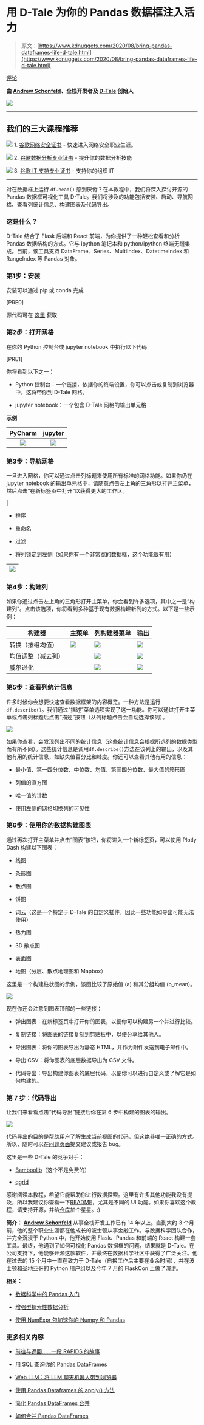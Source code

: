 # 用 D-Tale 为你的 Pandas 数据框注入活力

> 原文：[https://www.kdnuggets.com/2020/08/bring-pandas-dataframes-life-d-tale.html](https://www.kdnuggets.com/2020/08/bring-pandas-dataframes-life-d-tale.html)

[评论](#comments)

**由 [Andrew Schonfeld](https://www.linkedin.com/in/andrew-schonfeld-b6113233/)、全栈开发者及 [D-Tale](https://github.com/man-group/dtale) 创始人**

[![](../Images/179526dcfd9476be4f0a3f1ab21d245f.png)](https://github.com/man-group/dtale)

* * *

## 我们的三大课程推荐

![](../Images/0244c01ba9267c002ef39d4907e0b8fb.png) 1\. [谷歌网络安全证书](https://www.kdnuggets.com/google-cybersecurity) - 快速进入网络安全职业生涯。

![](../Images/e225c49c3c91745821c8c0368bf04711.png) 2\. [谷歌数据分析专业证书](https://www.kdnuggets.com/google-data-analytics) - 提升你的数据分析技能

![](../Images/0244c01ba9267c002ef39d4907e0b8fb.png) 3\. [谷歌 IT 支持专业证书](https://www.kdnuggets.com/google-itsupport) - 支持你的组织 IT

* * *

对在数据框上运行 `df.head()` 感到厌倦？在本教程中，我们将深入探讨开源的 Pandas 数据框可视化工具 D-Tale。我们将涉及的功能包括安装、启动、导航网格、查看列统计信息、构建图表及代码导出。

### 这是什么？

D-Tale 结合了 Flask 后端和 React 前端，为你提供了一种轻松查看和分析 Pandas 数据结构的方式。它与 ipython 笔记本和 python/ipython 终端无缝集成。目前，该工具支持 DataFrame、Series、MultiIndex、DatetimeIndex 和 RangeIndex 等 Pandas 对象。

### 第1步：安装

安装可以通过 pip 或 conda 完成

[PRE0]

源代码可在 [这里](https://github.com/man-group/dtale) 获取

### 第2步：打开网格

在你的 Python 控制台或 jupyter notebook 中执行以下代码

[PRE1]

你将看到以下之一：

+   Python 控制台：一个链接，依据你的终端设置，你可以点击或复制到浏览器中，这将带你到 D-Tale 网格。

+   jupyter notebook：一个包含 D-Tale 网格的输出单元格

**示例**

| PyCharm | jupyter |
| :-: | :-: |
| [![](../Images/73ac87290cde6cdecfdd25ffca60b67a.png)](https://raw.githubusercontent.com/aschonfeld/dtale-media/master/gifs/dtale_demo_mini.gif) | [![](../Images/6f2f4df816cad6fe6c542f303687131f.png)](https://raw.githubusercontent.com/aschonfeld/dtale-media/master/gifs/dtale_ipython.gif) |

### 第3步：导航网格

一旦进入网格，你可以通过点击列标题来使用所有标准的网格功能。如果你仍在 jupyter notebook 的输出单元格中，请随意点击左上角的三角形以打开主菜单，然后点击“在新标签页中打开”以获得更大的工作区。

|

+   排序

+   重命名

+   过滤

+   将列锁定到左侧（如果你有一个非常宽的数据框，这个功能很有用）

| ![](../Images/7acb875301c380f6fea4f0f4af12d09c.png) |
| --- |

### 第4步：构建列

如果你通过点击左上角的三角形打开主菜单，你会看到许多选项，其中之一是“构建列”。点击该选项，你将看到多种基于现有数据构建新列的方式。以下是一些示例：

| 构建器 | 主菜单 | 列构建器菜单 | 输出 |
| --- | --- | --- | --- |
| 转换（按组均值） | [![](../Images/aa3629f66542d63bc515b50853930d32.png)](https://raw.githubusercontent.com/aschonfeld/dtale-media/master/images/kdnuggets/Main_menu.png) | [![](../Images/ea1af234bb4665f57dc49814350d54de.png)](https://raw.githubusercontent.com/aschonfeld/dtale-media/master/images/kdnuggets/Transform.png) | [![](../Images/42ccb198e889728fc70936d6dd311a9e.png)](https://raw.githubusercontent.com/aschonfeld/dtale-media/master/images/kdnuggets/Transform_output.png) |
| 均值调整（减去列） |  | [![](../Images/29c8e3fdf643375717d9b64d84236436.png)](https://raw.githubusercontent.com/aschonfeld/dtale-media/master/images/kdnuggets/Mean_adj.png) | [![](../Images/70625ce5fbe0f0ca940b5a5c0a1e3d3b.png)](https://raw.githubusercontent.com/aschonfeld/dtale-media/master/images/kdnuggets/Mean_adj_output.png) |
| 威尔逊化 |  | [![](../Images/c5934c5a08f7dd561dae2faa1d8c3cc2.png)](https://raw.githubusercontent.com/aschonfeld/dtale-media/master/images/kdnuggets/Winsorize.png) | [![](../Images/f60cd25898781aea1908b1104970b2ed.png)](https://raw.githubusercontent.com/aschonfeld/dtale-media/master/images/kdnuggets/Winsorize_output.png) |

### 第5步：查看列统计信息

许多时候你会想要快速查看数据框架的内容概览。一种方法是运行`df.describe()`。我们通过“描述”菜单选项实现了这一功能。你可以通过打开主菜单或点击列标题后点击“描述”按钮（从列标题点击会自动选择该列）。

![](../Images/4005e82fcbb33fafe0308825d933960b.png)

如果你查看，会发现列出不同的统计信息（这些统计信息会根据所选列的数据类型而有所不同）。这些统计信息是调用`df.describe()`方法在该列上的输出，以及其他有用的统计信息，如缺失值百分比和峰度。你还可以查看其他有用的信息：

+   最小值、第一四分位数、中位数、均值、第三四分位数、最大值的箱形图

+   列值的直方图

+   唯一值的计数

+   使用左侧的网格切换列的可见性

### 第6步：使用你的数据构建图表

通过再次打开主菜单并点击“图表”按钮，你将进入一个新标签页，可以使用 Plotly Dash 构建以下图表：

+   线图

+   条形图

+   散点图

+   饼图

+   词云（这是一个特定于 D-Tale 的自定义插件，因此一些功能如导出可能无法使用）

+   热力图

+   3D 散点图

+   表面图

+   地图（分层、散点地理图和 Mapbox）

这里是一个构建柱状图的示例，该图比较了原始值 (a) 和其分组均值 (b_mean)。

![](../Images/c6a4714a467eea72fcd26f91f5d9b894.png)

现在你还会注意到图表顶部的一些链接：

+   弹出图表：在新标签页中打开你的图表，以便你可以构建另一个并进行比较。

+   复制链接：将图表的链接复制到剪贴板中，以便分享给其他人。

+   导出图表：将你的图表导出为静态 HTML，并作为附件发送到电子邮件中。

+   导出 CSV：将你图表的底层数据导出为 CSV 文件。

+   代码导出：导出构建你图表的底层代码，以便你可以进行自定义或了解它是如何构建的。

### 第 7 步：代码导出

让我们来看看点击“代码导出”链接后你在第 6 步中构建的图表的输出。

![](../Images/6906433cbea64231e5988b9db9e39043.png)

代码导出的目的是帮助用户了解生成当前视图的代码，但这绝非唯一正确的方式。所以，随时可以在[问题页面](https://github.com/man-group/dtale/issues)提交建议或报告 bug。

这里是一些 D-Tale 的竞争对手：

+   [Bamboolib](https://bamboolib.8080labs.com/)（这个不是免费的）

+   [qgrid](https://github.com/quantopian/qgrid)

感谢阅读本教程，希望它能帮助你进行数据探索。这里有许多其他功能我没有提及，所以我建议你查看一下[README](https://github.com/man-group/dtale#contents)，尤其是不同的 UI 功能。如果你喜欢这个教程，请支持开源，并给[仓库](https://github.com/man-group/dtale)加个星星。:)

**简介： [Andrew Schonfeld](https://www.linkedin.com/in/andrew-schonfeld-b6113233/)** 从事全栈开发工作已有 14 年以上。直到大约 3 个月前，他的整个职业生涯都在他成长的波士顿从事金融工作。与数据科学团队合作，并完全沉浸于 Python 中，他开始使用 Flask、Pandas 和前端的 React 构建一套工具。最终，他遇到了如何可视化 Pandas 数据框的问题，结果就是 D-Tale。在公司支持下，他能够开源这款软件，并最终在数据科学社区中获得了广泛关注。他在过去的 15 个月中一直在致力于 D-Tale（自换工作后主要在业余时间），并在波士顿和圣地亚哥的 Python 用户组以及今年 7 月的 FlaskCon 上做了演讲。

**相关：**

+   [数据科学中的 Pandas 入门](/2020/06/introduction-pandas-data-science.html)

+   [增强型探索性数据分析](/2020/07/exploratory-data-analysis-steroids.html)

+   [使用 NumExpr 包加速你的 Numpy 和 Pandas](/2020/07/speed-up-numpy-pandas-numexpr-package.html)

### 更多相关内容

+   [前往与返回……一段 RAPIDS 的故事](https://www.kdnuggets.com/2023/06/back-again-rapids-tale.html)

+   [用 SQL 查询你的 Pandas DataFrames](https://www.kdnuggets.com/2021/10/query-pandas-dataframes-sql.html)

+   [Web LLM：将 LLM 聊天机器人带到浏览器](https://www.kdnuggets.com/2023/05/webllm-bring-llm-chatbots-browser.html)

+   [使用 Pandas Dataframes 的 apply() 方法](https://www.kdnuggets.com/2022/07/apply-method-pandas-dataframes.html)

+   [简化 Pandas DataFrames 合并](https://www.kdnuggets.com/2022/09/combining-pandas-dataframes-made-simple.html)

+   [如何合并 Pandas DataFrames](https://www.kdnuggets.com/2023/01/merge-pandas-dataframes.html)
